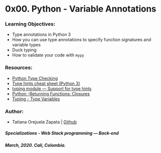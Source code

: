 # 0x00. Python - Variable Annotations

### Learning Objectives:
* Type annotations in Python 3
* How you can use type annotations to specify function signatures and variable types
* Duck typing
* How to validate your code with `mypy`

### Resources:
* [Python Type Checking](https://realpython.com/python-type-checking/)
* [Type hints cheat sheet (Python 3)](https://mypy.readthedocs.io/en/latest/cheat_sheet_py3.html)
* [typing module — Support for type hints](https://docs.python.org/3/library/typing.html)
* [Python -Returning Functions: Closures](https://realpython.com/python-return-statement/#returning-functions-closures)
* [Typing - Type Variables](https://realpython.com/python-type-checking/#type-variables)


### Author:
* Tatiana Orejuela Zapata | [Github](https://github.com/tatsOre)

##### Specializations - Web Stack programming ― Back-end
##### March, 2020. Cali, Colombia.
